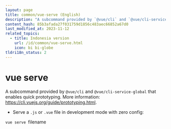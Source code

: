 ```yaml
---
layout: page
title: common/vue-serve (English)
description: "A subcommand provided by `@vue/cli` and `@vue/cli-service-global` that enables quick prototyping."
content_hash: 85b3afada27f031759d1856c483aec66852a67d0
last_modified_at: 2023-11-12
related_topics:
  - title: Indonesia version
    url: /id/common/vue-serve.html
    icon: bi bi-globe
tldri18n_status: 2
---
```

# vue serve

A subcommand provided by `@vue/cli` and `@vue/cli-service-global` that enables quick prototyping.
More information: <https://cli.vuejs.org/guide/prototyping.html>.

- Serve a `.js` or `.vue` file in development mode with zero config:

`vue serve `<span class="tldr-var badge badge-pill bg-dark-lm bg-white-dm text-white-lm text-dark-dm font-weight-bold">filename</span>
